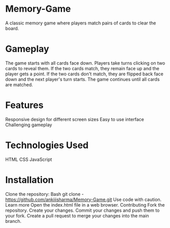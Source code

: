 # Memory-Game
A classic memory game where players match pairs of cards to clear the board.

# Gameplay
The game starts with all cards face down.
Players take turns clicking on two cards to reveal them.
If the two cards match, they remain face up and the player gets a point.
If the two cards don't match, they are flipped back face down and the next player's turn starts.
The game continues until all cards are matched.

# Features
Responsive design for different screen sizes
Easy to use interface
Challenging gameplay

# Technologies Used
HTML
CSS
JavaScript

# Installation
Clone the repository:
Bash
git clone - https://github.com/ankiiisharma/Memory-Game.git
Use code with caution. Learn more
Open the index.html file in a web browser.
Contributing
Fork the repository.
Create your changes.
Commit your changes and push them to your fork.
Create a pull request to merge your changes into the main branch.
